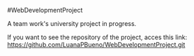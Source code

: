 #WebDevelopmentProject

A team work's university project in progress. 

If you want to see the repository of the project, acces this link: https://github.com/LuanaPBueno/WebDevelopmentProject.git
